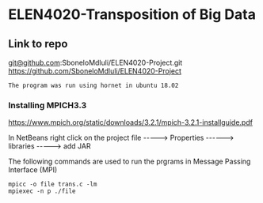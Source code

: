 # ELEN4020-Transposition of Big Data

## Link to repo
git@github.com:SboneloMdluli/ELEN4020-Project.git
https://github.com/SboneloMdluli/ELEN4020-Project
```
The program was run using hornet in ubuntu 18.02
```

### Installing MPICH3.3
https://www.mpich.org/static/downloads/3.2.1/mpich-3.2.1-installguide.pdf

In NetBeans right click on the project file -----> Properties ------> libraries -----> add JAR

The following commands are used to run the prgrams in Message Passing Interface (MPI)

```
mpicc -o file trans.c -lm
mpiexec -n p ./file

```

